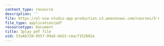 ```yaml
---
content_type: resource
description: ''
file: https://ol-ocw-studio-app-production.s3.amazonaws.com/courses/5-07sc-biological-chemistry-i-fall-2013/53a6b720955799a9d423c4acf152b92a_ziJc5pSF5aM.pdf
file_type: application/pdf
resourcetype: Document
title: 3play pdf file
uid: 53a6b720-9557-99a9-d423-c4acf152b92a
---
```


